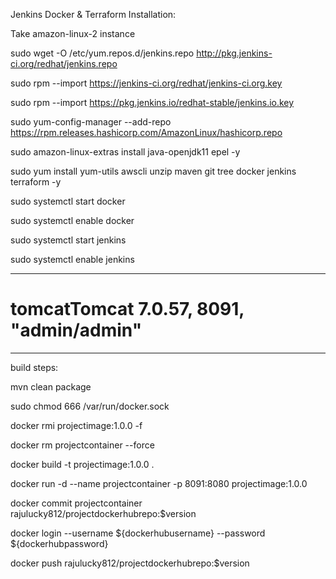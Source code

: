Jenkins Docker & Terraform  Installation:

Take amazon-linux-2 instance

sudo wget -O /etc/yum.repos.d/jenkins.repo http://pkg.jenkins-ci.org/redhat/jenkins.repo

sudo rpm --import https://jenkins-ci.org/redhat/jenkins-ci.org.key

sudo rpm --import https://pkg.jenkins.io/redhat-stable/jenkins.io.key

sudo yum-config-manager --add-repo https://rpm.releases.hashicorp.com/AmazonLinux/hashicorp.repo

sudo amazon-linux-extras install java-openjdk11 epel -y

sudo yum install yum-utils awscli unzip maven git tree docker jenkins terraform -y

sudo systemctl start docker

sudo systemctl enable docker

sudo systemctl start jenkins

sudo systemctl enable jenkins

-------------------------------------

# tomcatTomcat 7.0.57, 8091, "admin/admin" 

-----------------------------------------
build steps:

mvn clean package

sudo chmod 666 /var/run/docker.sock

docker rmi projectimage:1.0.0 -f

docker rm projectcontainer --force

docker build -t projectimage:1.0.0 .

docker run -d --name projectcontainer -p 8091:8080 projectimage:1.0.0

docker commit projectcontainer rajulucky812/projectdockerhubrepo:$version

docker login --username ${dockerhubusername} --password ${dockerhubpassword}

docker push rajulucky812/projectdockerhubrepo:$version

